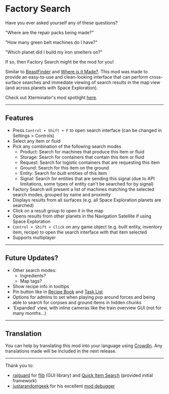 # Factory Search

Have you ever asked yourself any of these questions?

"Where are the repair packs being made?"

"How many green belt machines do I have?"

"Which planet did I build my iron smelters on?"

If so, then Factory Search might be the mod for you!

Similar to [BeastFinder](https://mods.factorio.com/mod/BeastFinder) and [Where is it Made?](https://mods.factorio.com/mod/WhereIsItMade). This mod was made to provide an easy-to-use and clean-looking interface that can perform cross-surface searches and immediate viewing of search results in the map view (and across planets with Space Exploration).

Check out Xterminator's mod spotlight [here](https://youtu.be/_60XPAT3uas).

-----
## Features

- Press `Control + Shift + F` to open search interface (can be changed in Settings > Controls)
- Select any item or fluid
- Pick any combination of the following search modes
    - Product: Search for machines that produce this item or fluid
    - Storage: Search for containers that contain this item or fluid
    - Request: Search for logistic containers that are requesting this item
    - Ground: Search for this item on the ground
    - Entity: Search for built entities of this item
    - Signal: Search for entities that are sending this signal (due to API limitations, some types of entity can't be searched for by signal)
- Factory Search will present a list of machines matching the selected search modes, grouped by name and proximity
- Displays results from all surfaces (e.g. all Space Exploration planets are searched)
- Click on a result group to open it in the map
- Opens results from other planets in the Navigation Satellite if using Space Exploration
- `Control + Shift + Click` on any game object (e.g. built entity, inventory item, recipe) to open the search interface with that item selected
- Supports multiplayer

-----
## Future Updates?

- Other search modes:
    - Ingredients?
    - Map tags?
- Show recipe info in tooltips
- Pin button like in [Recipe Book](https://mods.factorio.com/mod/RecipeBook) and [Task List](https://mods.factorio.com/mod/TaskList)
- Options for admins to set when playing pvp around forces and being able to search for corpses and ground items in hidden chunks
- 'Expanded' view, with inline cameras like the train overview GUI (not for many months…)

-----
## Translation

You can help by translating this mod into your language using [CrowdIn](https://crowdin.com/project/factorio-mods-localization). Any translations made will be included in the next release.

-----
Thank you to:

- [raiguard](https://mods.factorio.com/user/raiguard) for [flib](https://mods.factorio.com/mod/flib) (GUI library) and [Quick Item Search](https://mods.factorio.com/mod/QuickItemSearch) (provided initial framework)
- [justarandomgeek](https://mods.factorio.com/user/justarandomgeek) for his excellent [mod debugger](https://github.com/justarandomgeek/vscode-factoriomod-debug)